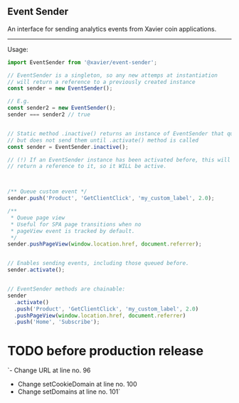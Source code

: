 ## Event Sender

An interface for sending analytics events from Xavier coin applications.

---

Usage:

```javascript
import EventSender from '@xavier/event-sender';

// EventSender is a singleton, so any new attemps at instantiation
// will return a reference to a previously created instance
const sender = new EventSender();

// E.g.
const sender2 = new EventSender();
sender === sender2 // true


// Static method .inactive() returns an instance of EventSender that queues events,
// but does not send them until .activate() method is called
const sender = EventSender.inactive();

// (!) If an EventSender instance has been activated before, this will
// return a reference to it, so it WILL be active.



/** Queue custom event */
sender.push('Product', 'GetClientClick', 'my_custom_label', 2.0);

/**
 * Queue page view
 * Useful for SPA page transitions when no
 * pageView event is tracked by default.
 */
sender.pushPageView(window.location.href, document.referrer);


// Enables sending events, including those queued before.
sender.activate();


// EventSender methods are chainable:
sender
  .activate()
  .push('Product', 'GetClientClick', 'my_custom_label', 2.0)
  .pushPageView(window.location.href, document.referrer)
  .push('Home', 'Subscribe');
```

# TODO before production release

`- Change URL at line no. 96
- Change setCookieDomain at line no. 100
- Change setDomains at line no. 101`




